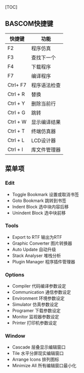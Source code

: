 [TOC]

## BASCOM快捷键
|快捷键|功能|
|----|----|
|F2|程序仿真|
|F3|查找下一个|
|F4|下载程序|
|F7|编译程序|
|Ctrl+ F7|程序语法检查|
|Ctrl + R| 替换|
|Ctrl + Y| 删除当前行|
|Ctrl + G| 跳转|
|Ctrl + W| 显示编译结果|
|Ctrl + T| 终端仿真器|
|Ctrl + L| LCD设计器|
|Ctrl + I| 库文件管理器|



## 菜单项
### Edit
+ Toggle Bookmark  设置或取消书签
+ Goto Bookmark  跳转到书签
+ Indent Block  选中块内容后移
+ Unindent Block  选中块前移

### Tools
+ Export to RTF 输出为RTF
+ Graphic Converter 图片转换器
+ Auto Update 自动升级
+ Stack Analyser 堆栈分析
+ Plugin Manager 程序插件管理器

### Options
+ Compiler 代码编译参数设定
+ Communication 通信参数设定
+ Environment 环境参数设定
+ Simulator 仿真参数设定
+ Programer 下载参数设定
+ Monitor 监视器参数设定
+ Printer 打印机参数设定


### Window
+ Cascade 层叠显示编辑窗口
+ Tile 水平分屏现实编辑窗口
+ Arrange Icons 排列图标
+ Minimize All 所有编辑窗口最小化




















